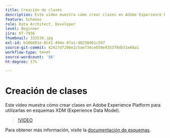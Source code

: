 ```yaml
---
title: Creación de clases
description: Este vídeo muestra cómo crear clases en Adobe Experience Platform para utilizarlas en esquemas XDM (Experience Data Model).
feature: Schemas
role: Data Architect, Developer
level: Beginner
jira: KT-7936
thumbnail: 333538.jpg
exl-id: b106691e-8c41-494e-97a1-d0230d61c597
source-git-commit: 42427df298e2c5ae734ce050e935378db51e66a1
workflow-type: tm+mt
source-wordcount: '56'
ht-degree: 17%

---
```


# Creación de clases

Este vídeo muestra cómo crear clases en Adobe Experience Platform para utilizarlas en esquemas XDM (Experience Data Model).

>[!VIDEO](https://video.tv.adobe.com/v/333538?quality=12&learn=on)

Para obtener más información, visite la [documentación de esquemas](https://experienceleague.adobe.com/docs/experience-platform/xdm/home.html?lang=es).
